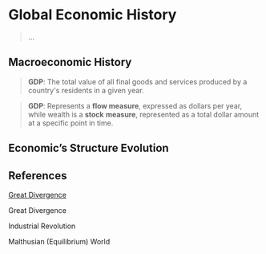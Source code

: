 # Global Economic History

> …

## Macroeconomic History

> **GDP**: The total value of all final goods and services produced by a country's residents in a given year.

> **GDP**: Represents a **flow measure**, expressed as dollars per year, while wealth is a **stock** **measure**, represented as a total dollar amount at a specific point in time.

## Economic’s Structure Evolution

## References

[Great Divergence](https://en.wikipedia.org/wiki/Great_Divergence)

Great Divergence

Industrial Revolution

Malthusian  (Equilibrium) World
